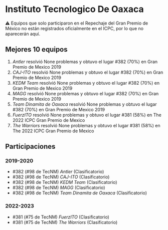 # Instituto Tecnologico De Oaxaca

:warning: Equipos que solo participaron en el Repechaje del Gran Premio de México no están registrados oficialmente en el ICPC, por lo que no aparecerán aquí.

## Mejores 10 equipos

1. _Antler_ resolvió None problemas y obtuvo el lugar #382 (70%) en Gran Premio de Mexico 2019
1. _CAJ-ITO_ resolvió None problemas y obtuvo el lugar #382 (70%) en Gran Premio de Mexico 2019
1. _KEDM Team_ resolvió None problemas y obtuvo el lugar #382 (70%) en Gran Premio de Mexico 2019
1. _MAGG_ resolvió None problemas y obtuvo el lugar #382 (70%) en Gran Premio de Mexico 2019
1. _Team Dinamita de Oaxaca_ resolvió None problemas y obtuvo el lugar #382 (70%) en Gran Premio de Mexico 2019
1. _FuerzITO_ resolvió None problemas y obtuvo el lugar #381 (58%) en The 2022 ICPC Gran Premio de Mexico
1. _The Warriors_ resolvió None problemas y obtuvo el lugar #381 (58%) en The 2022 ICPC Gran Premio de Mexico

## Participaciones

### 2019-2020

- #382 (#98 de TecNM) _Antler_ (Clasificatorio)
- #382 (#98 de TecNM) _CAJ-ITO_ (Clasificatorio)
- #382 (#98 de TecNM) _KEDM Team_ (Clasificatorio)
- #382 (#98 de TecNM) _MAGG_ (Clasificatorio)
- #382 (#98 de TecNM) _Team Dinamita de Oaxaca_ (Clasificatorio)

### 2022-2023

- #381 (#75 de TecNM) _FuerzITO_ (Clasificatorio)
- #381 (#75 de TecNM) _The Warriors_ (Clasificatorio)



